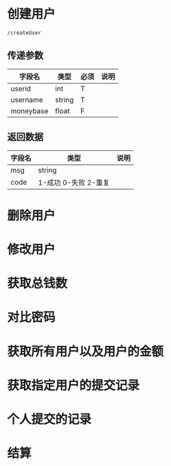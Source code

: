 # 创建用户

`/createUser`

## 传递参数

字段名|类型|必须|说明
-|-|-|-
userid|int|T|
username|string|T|
moneybase|float|F|

## 返回数据

字段名|类型|说明
-|-|-|
msg|string|
code|1-成功 0-失败 2-重复|


# 删除用户

# 修改用户

# 获取总钱数

# 对比密码

# 获取所有用户以及用户的金额

# 获取指定用户的提交记录

# 个人提交的记录

# 结算


